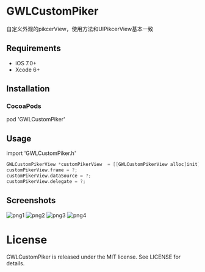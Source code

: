 # GWLCustomPiker
自定义外观的pikcerView，使用方法和UIPikcerView基本一致
## Requirements

* iOS 7.0+
* Xcode 6+

## Installation

### CocoaPods 
pod 'GWLCustomPiker'

## Usage
import 'GWLCustomPiker.h'

```Objective-C
GWLCustomPikerView *customPikerView  = [[GWLCustomPikerView alloc]init];
customPikerView.frame = ?;
customPikerView.dataSource = ?;
customPikerView.delegate = ?; 
```

## Screenshots
![png1](https://github.com/gaowanli/GWLCustomPiker/blob/master/Screenshots/1.png)
![png2](https://github.com/gaowanli/GWLCustomPiker/blob/master/Screenshots/2.png)
![png3](https://github.com/gaowanli/GWLCustomPiker/blob/master/Screenshots/3.png)
![png4](https://github.com/gaowanli/GWLCustomPiker/blob/master/Screenshots/4.png)

# License

GWLCustomPiker is released under the MIT license. See LICENSE for details.
